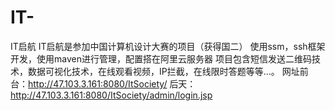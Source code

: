 # IT-
IT启航
IT启航是参加中国计算机设计大赛的项目（获得国二）
使用ssm，ssh框架开发，使用maven进行管理，配置搭在阿里云服务器
项目包含短信发送二维码技术，数据可视化技术，在线观看视频，IP拦截，在线限时答题等等...。
网址前台：http://47.103.3.161:8080/ItSociety/
后天：http://47.103.3.161:8080/ItSociety/admin/login.jsp

